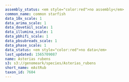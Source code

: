 ```yaml
---
assembly_status: <em style="color:red">no assembly</em>
common_name: common starfish
data_10x_scale: 1
data_arima_scale: 1
data_dovetail_scale: 1
data_illumina_scale: 1
data_pbhifi_scale: 1
data_pbsubreads_scale: 1
data_phase_scale: 1
data_status: <em style="color:red">no data</em>
last_updated: 1565709087
name: Asterias rubens
s3: s3://genomeark/species/Asterias_rubens
short_name: eAstRub
taxon_id: 7604
---
```

